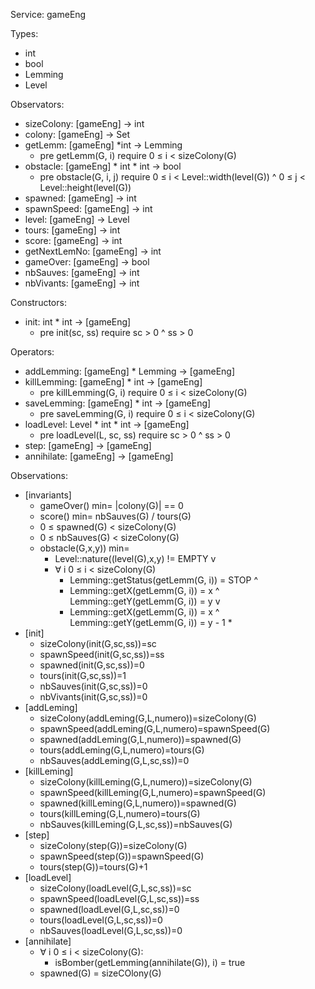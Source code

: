 Service: gameEng

Types:
	
* int
* bool
* Lemming
* Level
	
Observators:

* sizeColony: [gameEng] → int
* colony: [gameEng] → Set<Lemming>
* getLemm: [gameEng] *int → Lemming
	* pre getLemm(G, i) require 0 ≤ i < sizeColony(G)
* obstacle: [gameEng] * int * int → bool
	* pre obstacle(G, i, j) require 0 ≤ i < Level::width(level(G)) ^ 0 ≤ j < Level::height(level(G))
* spawned: [gameEng] → int
* spawnSpeed: [gameEng] → int
* level: [gameEng] → Level
* tours: [gameEng] → int
* score: [gameEng] → int
* getNextLemNo: [gameEng] → int
* gameOver: [gameEng] → bool
* nbSauves: [gameEng] → int
* nbVivants: [gameEng] → int
	
Constructors:

* init: int * int → [gameEng]
	* pre init(sc, ss) require sc > 0 ^ ss > 0

Operators:
	
* addLemming: [gameEng] * Lemming → [gameEng]
* killLemming: [gameEng] * int → [gameEng]
	* pre killLemming(G, i) require 0 ≤ i < sizeColony(G)
* saveLemming: [gameEng] * int → [gameEng]
	* pre saveLemming(G, i) require 0 ≤ i < sizeColony(G)
* loadLevel: Level * int * int → [gameEng]
	* pre loadLevel(L, sc, ss) require sc > 0 ^ ss > 0
* step: [gameEng] → [gameEng]
* annihilate: [gameEng] → [gameEng]

Observations:

* [invariants]
	* gameOver() min= |colony(G)| == 0
	* score() min= nbSauves(G) / tours(G)
	* 0 ≤ spawned(G) < sizeColony(G)
	* 0 ≤ nbSauves(G) < sizeColony(G)
	* obstacle(G,x,y)) min= 
		* Level::nature((level(G),x,y) != EMPTY v
		* ∀ i 0 ≤ i < sizeColony(G)
			* Lemming::getStatus(getLemm(G, i)) = STOP ^
			* Lemming::getX(getLemm(G, i)) = x ^ Lemming::getY(getLemm(G, i)) = y v
			* Lemming::getX(getLemm(G, i)) = x ^ Lemming::getY(getLemm(G, i)) = y - 1
					* 
* [init]
	* sizeColony(init(G,sc,ss))=sc
	* spawnSpeed(init(G,sc,ss))=ss
	* spawned(init(G,sc,ss))=0
	* tours(init(G,sc,ss))=1
	* nbSauves(init(G,sc,ss))=0
	* nbVivants(init(G,sc,ss))=0
* [addLeming]
	* sizeColony(addLeming(G,L,numero))=sizeColony(G)
	* spawnSpeed(addLeming(G,L,numero)=spawnSpeed(G)
	* spawned(addLeming(G,L,numero))=spawned(G)
	* tours(addLeming(G,L,numero)=tours(G)
	* nbSauves(addLeming(G,L,sc,ss))=0
* [killLeming]
	* sizeColony(killLeming(G,L,numero))=sizeColony(G)
	* spawnSpeed(killLeming(G,L,numero)=spawnSpeed(G)
	* spawned(killLeming(G,L,numero))=spawned(G)
	* tours(killLeming(G,L,numero)=tours(G)
	* nbSauves(killLeming(G,L,sc,ss))=nbSauves(G)
* [step]
	* sizeColony(step(G))=sizeColony(G)
	* spawnSpeed(step(G))=spawnSpeed(G)
	* tours(step(G))=tours(G)+1
* [loadLevel]
	* sizeColony(loadLevel(G,L,sc,ss))=sc
	* spawnSpeed(loadLevel(G,L,sc,ss))=ss
	* spawned(loadLevel(G,L,sc,ss))=0
	* tours(loadLevel(G,L,sc,ss))=0
	* nbSauves(loadLevel(G,L,sc,ss))=0
* [annihilate]
	* ∀ i 0 ≤ i < sizeColony(G):
		* isBomber(getLemming(annihilate(G)), i) = true
	* spawned(G) = sizeCOlony(G)
